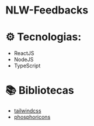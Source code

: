 # NLW-Feedbacks

 # ⚙️ Tecnologias:
- ReactJS
- NodeJS
- TypeScript

# 📚 Bibliotecas
- [tailwindcss](https://tailwindcss.com/)
- [phosphoricons](https://phosphoricons.com/)
